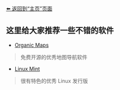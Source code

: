 [⬅️ 返回到“主页”页面](./)

## 这里给大家推荐一些不错的软件

- [Organic Maps](./software-organicmaps)
> 免费开源的优秀地图导航软件

- [Linux Mint](./software-linuxmint)
> 很有特色的优秀 Linux 发行版
